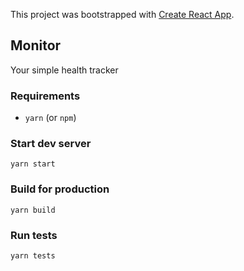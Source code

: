 This project was bootstrapped with [Create React App](https://github.com/facebook/create-react-app).

## Monitor
Your simple health tracker

### Requirements
- `yarn` (or `npm`)

### Start dev server
```
yarn start
```

### Build for production
```
yarn build
```

### Run tests
```
yarn tests
```
